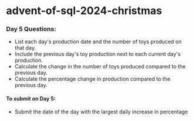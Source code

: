 # advent-of-sql-2024-christmas

### Day 5 Questions:

- List each day's production date and the number of toys produced on that day.
- Include the previous day's toy production next to each current day's production.
- Calculate the change in the number of toys produced compared to the previous day.
- Calculate the percentage change in production compared to the previous day.

#### To submit on Day 5:
- Submit the date of the day with the largest daily increase in percentage
